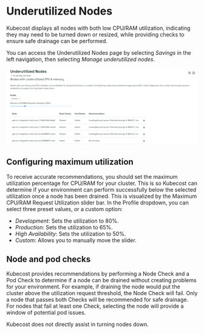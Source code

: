 # Underutilized Nodes

Kubecost displays all nodes with both low CPU/RAM utilization, indicating they may need to be turned down or resized, while providing checks to ensure safe drainage can be performed.

You can access the Underutilized Nodes page by selecting *Savings* in the left navigation, then selecting *Manage underutilized nodes*.

![Underutilized Nodes](/images/underutilizednodes.png)

## Configuring maximum utilization

To receive accurate recommendations, you should set the maximum utilization percentage for CPU/RAM for your cluster. This is so Kubecost can determine if your environment can perform successfully below the selected utilization once a node has been drained. This is visualized by the Maximum CPU/RAM Request Utilization slider bar. In the Profile dropdown, you can select three preset values, or a custom option:

* *Development*: Sets the utilization to 80%.
* *Production*: Sets the utilization to 65%.
* *High Availability*: Sets the utilization to 50%.
* *Custom*: Allows you to manually move the slider.

## Node and pod checks

Kubecost provides recommendations by performing a Node Check and a Pod Check to determine if a node can be drained without creating problems for your environment. For example, if draining the node would put the cluster above the utilization request threshold, the Node Check will fail. Only a node that passes both Checks will be recommended for safe drainage. For nodes that fail at least one Check, selecting the node will provide a window of potential pod issues.

Kubecost does not directly assist in turning nodes down.
